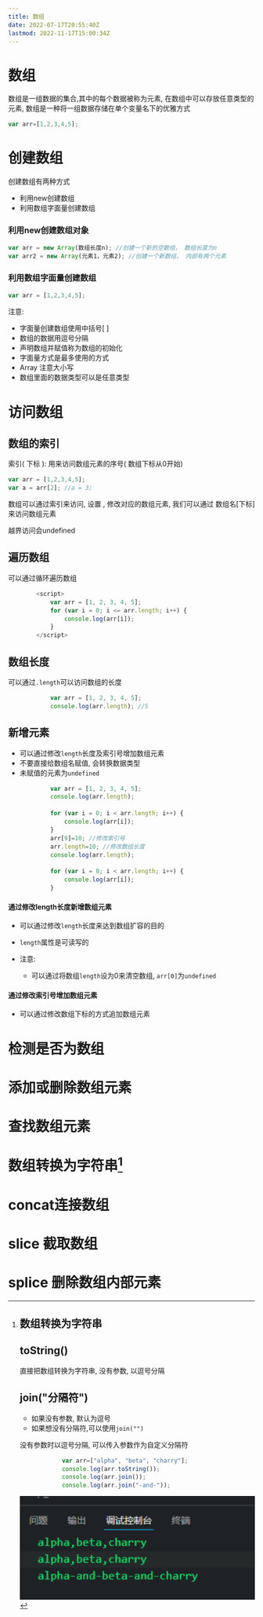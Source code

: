 ```yaml
---
title: 数组
date: 2022-07-17T20:55:40Z
lastmod: 2022-11-17T15:00:34Z
---
```


# 数组

数组是一组数据的集合,其中的每个数据被称为元素, 在数组中可以存放任意类型的元素, 数组是一种将一组数据存储在单个变量名下的优雅方式

```JavaScript
var arr=[1,2,3,4,5];
```

# 创建数组

创建数组有两种方式

* 利用new创建数组
* 利用数组字面量创建数组

### 利用new创建数组对象

```JavaScript
var arr = new Array(数组长度n); //创建一个新的空数组， 数组长度为n
var arr2 = new Array(元素1，元素2); //创建一个新数组， 内部有两个元素

```

### 利用数组字面量创建数组

```JavaScript
var arr = [1,2,3,4,5];
```

注意:

* 字面量创建数组使用中括号[ ]
* 数组的数据用逗号分隔
* 声明数组并赋值称为数组的初始化
* 字面量方式是最多使用的方式
* Array 注意大小写
* 数组里面的数据类型可以是任意类型

# 访问数组

## 数组的索引

索引( 下标 ): 用来访问数组元素的序号( 数组下标从0开始)

```JavaScript
var arr = [1,2,3,4,5]; 
var a = arr[2]; //a = 3;
```

数组可以通过索引来访问, 设置 , 修改对应的数组元素, 我们可以通过 数组名[下标] 来访问数组元素

越界访问会undefined

## 遍历数组

可以通过循环遍历数组

```JavaScript
        <script>
            var arr = [1, 2, 3, 4, 5];
            for (var i = 0; i <= arr.length; i++) {
                console.log(arr[i]);
            }
        </script>
```

## 数组长度

可以通过`.length`​可以访问数组的长度

```JavaScript
            var arr = [1, 2, 3, 4, 5];
            console.log(arr.length); //5
```

## 新增元素

* 可以通过修改`length`​长度及索引号增加数组元素
* 不要直接给数组名赋值, 会转换数据类型
* 未赋值的元素为`undefined`​

```JavaScript
            var arr = [1, 2, 3, 4, 5];
            console.log(arr.length);

            for (var i = 0; i < arr.length; i++) {
                console.log(arr[i]);
            }
            arr[9]=10; //修改索引号
            arr.length=10; //修改数组长度
            console.log(arr.length);

            for (var i = 0; i < arr.length; i++) {
                console.log(arr[i]);
            }
```

#### 通过修改length长度新增数组元素

* 可以通过修改`length`​长度来达到数组扩容的目的
* ​`length`​属性是可读写的
* 注意: 

  * 可以通过将数组`length`​设为0来清空数组, `arr[0]`​为`undefined`​

#### 通过修改索引号增加数组元素

* 可以通过修改数组下标的方式追加数组元素

# 检测是否为数组

# 添加或删除数组元素

# 查找数组元素

# 数组转换为字符串[^1]

# concat连接数组

# slice 截取数组

# splice 删除数组内部元素

[^1]: # 数组转换为字符串

    ## toString()

    直接把数组转换为字符串, 没有参数, 以逗号分隔

    ## join("分隔符")

    * 如果没有参数, 默认为逗号
    * 如果想没有分隔符,可以使用`join("")`

    没有参数时以逗号分隔, 可以传入参数作为自定义分隔符

    ```JavaScript
                var arr=["alpha", "beta", "charry"];
                console.log(arr.toString());
                console.log(arr.join());
                console.log(arr.join("-and-"));
    ```
    ![Snipaste_2022-07-17_20-52-01.png](assets/Snipaste_2022-07-17_20-52-01-20220717205205-3j5ttdh.png)
